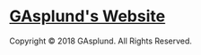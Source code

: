 ﻿# [GAsplund's Website](https://gasplund.github.io)

Copyright © 2018 GAsplund. All Rights Reserved.
